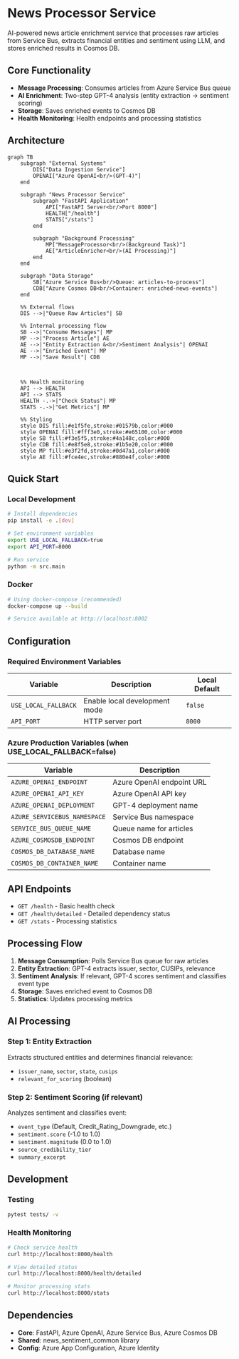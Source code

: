 # News Processor Service

AI-powered news article enrichment service that processes raw articles from Service Bus, extracts financial entities and sentiment using LLM, and stores enriched results in Cosmos DB.

## Core Functionality

- **Message Processing**: Consumes articles from Azure Service Bus queue
- **AI Enrichment**: Two-step GPT-4 analysis (entity extraction → sentiment scoring)
- **Storage**: Saves enriched events to Cosmos DB
- **Health Monitoring**: Health endpoints and processing statistics

## Architecture

```mermaid
graph TB
    subgraph "External Systems"
        DIS["Data Ingestion Service"]
        OPENAI["Azure OpenAI<br/>(GPT-4)"]
    end

    subgraph "News Processor Service"
        subgraph "FastAPI Application"
            API["FastAPI Server<br/>Port 8000"]
            HEALTH["/health"]
            STATS["/stats"]
        end
        
        subgraph "Background Processing"
            MP["MessageProcessor<br/>(Background Task)"]
            AE["ArticleEnricher<br/>(AI Processing)"]
        end
    end
    
    subgraph "Data Storage"
        SB["Azure Service Bus<br/>Queue: articles-to-process"]
        CDB["Azure Cosmos DB<br/>Container: enriched-news-events"]
    end

    %% External flows
    DIS -->|"Queue Raw Articles"| SB
    
    %% Internal processing flow
    SB -->|"Consume Messages"| MP
    MP -->|"Process Article"| AE
    AE -->|"Entity Extraction &<br/>Sentiment Analysis"| OPENAI
    AE -->|"Enriched Event"| MP
    MP -->|"Save Result"| CDB
    

    
    %% Health monitoring
    API --> HEALTH
    API --> STATS
    HEALTH -.->|"Check Status"| MP
    STATS -.->|"Get Metrics"| MP

    %% Styling
    style DIS fill:#e1f5fe,stroke:#01579b,color:#000
    style OPENAI fill:#fff3e0,stroke:#e65100,color:#000
    style SB fill:#f3e5f5,stroke:#4a148c,color:#000
    style CDB fill:#e8f5e8,stroke:#1b5e20,color:#000
    style MP fill:#e3f2fd,stroke:#0d47a1,color:#000
    style AE fill:#fce4ec,stroke:#880e4f,color:#000
```

## Quick Start

### Local Development
```bash
# Install dependencies
pip install -e .[dev]

# Set environment variables
export USE_LOCAL_FALLBACK=true
export API_PORT=8000

# Run service
python -m src.main
```

### Docker
```bash
# Using docker-compose (recommended)
docker-compose up --build

# Service available at http://localhost:8002
```

## Configuration

### Required Environment Variables

| Variable | Description | Local Default |
|----------|-------------|---------------|
| `USE_LOCAL_FALLBACK` | Enable local development mode | `false` |
| `API_PORT` | HTTP server port | `8000` |

### Azure Production Variables (when USE_LOCAL_FALLBACK=false)

| Variable | Description |
|----------|-------------|
| `AZURE_OPENAI_ENDPOINT` | Azure OpenAI endpoint URL |
| `AZURE_OPENAI_API_KEY` | Azure OpenAI API key |
| `AZURE_OPENAI_DEPLOYMENT` | GPT-4 deployment name |
| `AZURE_SERVICEBUS_NAMESPACE` | Service Bus namespace |
| `SERVICE_BUS_QUEUE_NAME` | Queue name for articles |
| `AZURE_COSMOSDB_ENDPOINT` | Cosmos DB endpoint |
| `COSMOS_DB_DATABASE_NAME` | Database name |
| `COSMOS_DB_CONTAINER_NAME` | Container name |

## API Endpoints

- `GET /health` - Basic health check
- `GET /health/detailed` - Detailed dependency status  
- `GET /stats` - Processing statistics

## Processing Flow

1. **Message Consumption**: Polls Service Bus queue for raw articles
2. **Entity Extraction**: GPT-4 extracts issuer, sector, CUSIPs, relevance
3. **Sentiment Analysis**: If relevant, GPT-4 scores sentiment and classifies event type
4. **Storage**: Saves enriched event to Cosmos DB
5. **Statistics**: Updates processing metrics

## AI Processing

### Step 1: Entity Extraction
Extracts structured entities and determines financial relevance:
- `issuer_name`, `sector`, `state`, `cusips`
- `relevant_for_scoring` (boolean)

### Step 2: Sentiment Scoring (if relevant)
Analyzes sentiment and classifies event:
- `event_type` (Default, Credit_Rating_Downgrade, etc.)
- `sentiment.score` (-1.0 to 1.0)
- `sentiment.magnitude` (0.0 to 1.0)
- `source_credibility_tier`
- `summary_excerpt`

## Development

### Testing
```bash
pytest tests/ -v
```

### Health Monitoring
```bash
# Check service health
curl http://localhost:8000/health

# View detailed status
curl http://localhost:8000/health/detailed

# Monitor processing stats
curl http://localhost:8000/stats
```

## Dependencies

- **Core**: FastAPI, Azure OpenAI, Azure Service Bus, Azure Cosmos DB
- **Shared**: news_sentiment_common library
- **Config**: Azure App Configuration, Azure Identity 